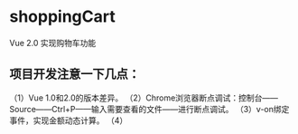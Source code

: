 # shoppingCart
Vue 2.0 实现购物车功能

项目开发注意一下几点：
---
（1）Vue 1.0和2.0的版本差异。
（2）Chrome浏览器断点调试：控制台——Source——Ctrl+P——输入需要查看的文件——进行断点调试。
（3）v-on绑定事件，实现金额动态计算。
（4）
